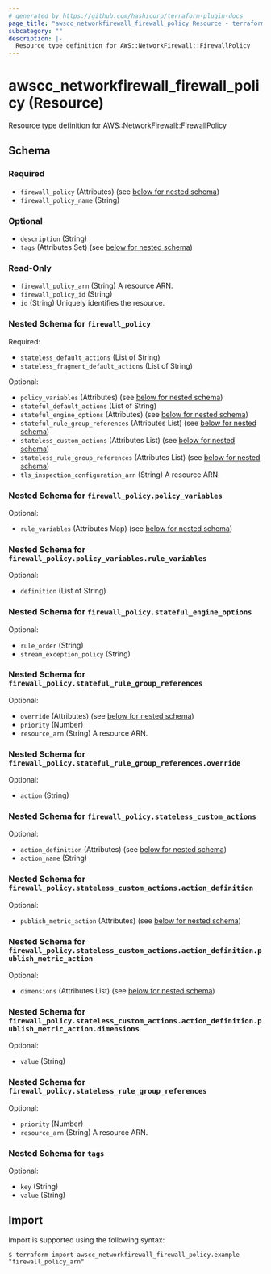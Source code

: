 ```yaml
---
# generated by https://github.com/hashicorp/terraform-plugin-docs
page_title: "awscc_networkfirewall_firewall_policy Resource - terraform-provider-awscc"
subcategory: ""
description: |-
  Resource type definition for AWS::NetworkFirewall::FirewallPolicy
---
```


# awscc_networkfirewall_firewall_policy (Resource)

Resource type definition for AWS::NetworkFirewall::FirewallPolicy



<!-- schema generated by tfplugindocs -->
## Schema

### Required

- `firewall_policy` (Attributes) (see [below for nested schema](#nestedatt--firewall_policy))
- `firewall_policy_name` (String)

### Optional

- `description` (String)
- `tags` (Attributes Set) (see [below for nested schema](#nestedatt--tags))

### Read-Only

- `firewall_policy_arn` (String) A resource ARN.
- `firewall_policy_id` (String)
- `id` (String) Uniquely identifies the resource.

<a id="nestedatt--firewall_policy"></a>
### Nested Schema for `firewall_policy`

Required:

- `stateless_default_actions` (List of String)
- `stateless_fragment_default_actions` (List of String)

Optional:

- `policy_variables` (Attributes) (see [below for nested schema](#nestedatt--firewall_policy--policy_variables))
- `stateful_default_actions` (List of String)
- `stateful_engine_options` (Attributes) (see [below for nested schema](#nestedatt--firewall_policy--stateful_engine_options))
- `stateful_rule_group_references` (Attributes List) (see [below for nested schema](#nestedatt--firewall_policy--stateful_rule_group_references))
- `stateless_custom_actions` (Attributes List) (see [below for nested schema](#nestedatt--firewall_policy--stateless_custom_actions))
- `stateless_rule_group_references` (Attributes List) (see [below for nested schema](#nestedatt--firewall_policy--stateless_rule_group_references))
- `tls_inspection_configuration_arn` (String) A resource ARN.

<a id="nestedatt--firewall_policy--policy_variables"></a>
### Nested Schema for `firewall_policy.policy_variables`

Optional:

- `rule_variables` (Attributes Map) (see [below for nested schema](#nestedatt--firewall_policy--policy_variables--rule_variables))

<a id="nestedatt--firewall_policy--policy_variables--rule_variables"></a>
### Nested Schema for `firewall_policy.policy_variables.rule_variables`

Optional:

- `definition` (List of String)



<a id="nestedatt--firewall_policy--stateful_engine_options"></a>
### Nested Schema for `firewall_policy.stateful_engine_options`

Optional:

- `rule_order` (String)
- `stream_exception_policy` (String)


<a id="nestedatt--firewall_policy--stateful_rule_group_references"></a>
### Nested Schema for `firewall_policy.stateful_rule_group_references`

Optional:

- `override` (Attributes) (see [below for nested schema](#nestedatt--firewall_policy--stateful_rule_group_references--override))
- `priority` (Number)
- `resource_arn` (String) A resource ARN.

<a id="nestedatt--firewall_policy--stateful_rule_group_references--override"></a>
### Nested Schema for `firewall_policy.stateful_rule_group_references.override`

Optional:

- `action` (String)



<a id="nestedatt--firewall_policy--stateless_custom_actions"></a>
### Nested Schema for `firewall_policy.stateless_custom_actions`

Optional:

- `action_definition` (Attributes) (see [below for nested schema](#nestedatt--firewall_policy--stateless_custom_actions--action_definition))
- `action_name` (String)

<a id="nestedatt--firewall_policy--stateless_custom_actions--action_definition"></a>
### Nested Schema for `firewall_policy.stateless_custom_actions.action_definition`

Optional:

- `publish_metric_action` (Attributes) (see [below for nested schema](#nestedatt--firewall_policy--stateless_custom_actions--action_definition--publish_metric_action))

<a id="nestedatt--firewall_policy--stateless_custom_actions--action_definition--publish_metric_action"></a>
### Nested Schema for `firewall_policy.stateless_custom_actions.action_definition.publish_metric_action`

Optional:

- `dimensions` (Attributes List) (see [below for nested schema](#nestedatt--firewall_policy--stateless_custom_actions--action_definition--publish_metric_action--dimensions))

<a id="nestedatt--firewall_policy--stateless_custom_actions--action_definition--publish_metric_action--dimensions"></a>
### Nested Schema for `firewall_policy.stateless_custom_actions.action_definition.publish_metric_action.dimensions`

Optional:

- `value` (String)





<a id="nestedatt--firewall_policy--stateless_rule_group_references"></a>
### Nested Schema for `firewall_policy.stateless_rule_group_references`

Optional:

- `priority` (Number)
- `resource_arn` (String) A resource ARN.



<a id="nestedatt--tags"></a>
### Nested Schema for `tags`

Optional:

- `key` (String)
- `value` (String)

## Import

Import is supported using the following syntax:

```shell
$ terraform import awscc_networkfirewall_firewall_policy.example "firewall_policy_arn"
```
